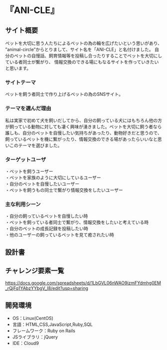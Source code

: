 # 『ANI-CLE』

## サイト概要
ペットを大切に思う人たちによるペットの為の輪を広げたいという思いがあり、
”animal-circle”からとりまして、サイト名を「ANI-CLE」と名付けました。
自分のペットの自慢話、飼育情報等を投稿し合ったりすることでペットを大切にしている者同士が繋がり、
情報交換のできる場にもなるサイトを作っていきたいと思います。

### サイトテーマ
ペットを飼う者同士で作り上げるペットの為のSNSサイト。

### テーマを選んだ理由
私は実家で初めて犬を飼いだしてから、自分の飼っている犬にはもちろん他の方が飼っている動物に対しても凄く興味が湧きました。ペットを大切に飼う者なら誰しも、自分のペットを自慢したい気持ちがあったり、動物好きだと思うので、飼っているペットを機に繋がったり、情報交換のできる場があったらいいなと思いこのテーマを選びました。

### ターゲットユーザ
・ペットを飼うユーザー<br>
・ペットを家族のように大切にしているユーザー<br>
・自分のペットを自慢したいユーザー<br>
・ペットを飼うもの同士で繋がり情報交換をしたいユーザー


### 主な利用シーン
・自分の飼っているペットを自慢したい時<br>
・ペットを飼っている者同士で繋がり、情報交換をしたいと考えている時<br>
・自分のペットの成長記録を投稿したい時<br>
・他のユーザーの飼っているペットを見て癒されたい時

## 設計書

## チャレンジ要素一覧
<https://docs.google.com/spreadsheets/d/1LbGVL06nWAO9izmFYdmhg0EM_rQjFq1YAbzYYbgV_I8/edit?usp=sharing>

## 開発環境
- OS：Linux(CentOS)
- 言語：HTML,CSS,JavaScript,Ruby,SQL
- フレームワーク：Ruby on Rails
- JSライブラリ：jQuery
- IDE：Cloud9
